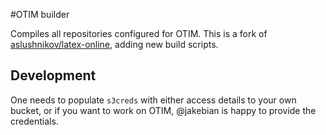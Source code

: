 #OTIM builder

Compiles all repositories configured for OTIM. This is a fork of [aslushnikov/latex-online](https://github.com/aslushnikov/latex-online), adding new build scripts.

## Development

One needs to populate `s3creds` with either access details to your own bucket, or if you want to work on OTIM, @jakebian is happy to provide the credentials.